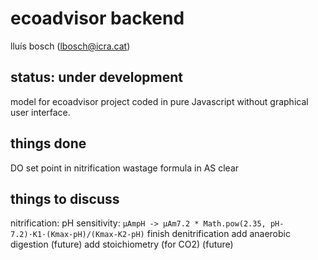 # ecoadvisor backend
lluís bosch (lbosch@icra.cat)

## status: under development
model for ecoadvisor project coded in pure Javascript without graphical user interface.

## things done
DO set point in nitrification
wastage formula in AS clear

## things to discuss
nitrification: pH sensitivity: `µAmpH -> µAm7.2 * Math.pow(2.35, pH-7.2)·K1·(Kmax-pH)/(Kmax-K2-pH)`
finish denitrification
add anaerobic digestion (future)
add stoichiometry (for CO2) (future)
